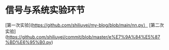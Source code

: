 # 信号与系统实验环节
 [第一次实验](https://github.com/shiliuyei/my-blog/blob/main/nn.py）
[第二次实验] (https://github.com/shiliuyei/commit/blob/master/e%E7%9A%84%E5%87%BD%E6%95%B0.py)
